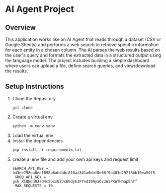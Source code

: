 # AI Agent Project

## Overview
This application works like an AI Agent that reads through a dataset (CSV or Google Sheets) and performs a web search to retrieve specific information for each entity in a chosen column. The AI parses the web results based on the user's query and formats the extracted data in a structured output using the language model. The project includes building a simple dashboard where users can upload a file, define search queries, and view/download the results.

## Setup Instructions
1. Clone the Repository
   ``` 
   git clone 
   ```
2. Create a virtual env
   ``` python
   python -m venv venv
   ```
3. Load the virtual env
4. Install the dependencies
    ```python
    pip install -r requirements.txt
    ```
5. create a .env file and add your own api keys and request limit
   ```.env
   SEARCH_API_KEY = b43ee798ea0ed1898b6abdabc810aa341a6daf0e68f9a403d292f8bb10ea50f5
    GROQ_API_KEY = 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
    MAX_REQUESTS = 10
   ```
